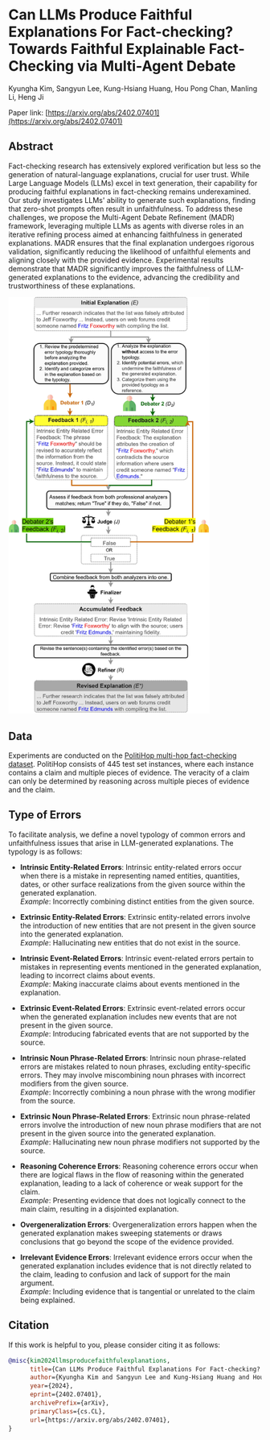 # Can LLMs Produce Faithful Explanations For Fact-checking? Towards Faithful Explainable Fact-Checking via Multi-Agent Debate

Kyungha Kim, Sangyun Lee, Kung-Hsiang Huang, Hou Pong Chan, Manling Li, Heng Ji

Paper link: [https://arxiv.org/abs/2402.07401](https://arxiv.org/abs/2402.07401)


## Abstract

Fact-checking research has extensively explored verification but less so the generation of natural-language explanations, crucial for user trust. While Large Language Models (LLMs) excel in text generation, their capability for producing faithful explanations in fact-checking remains underexamined. Our study investigates LLMs' ability to generate such explanations, finding that zero-shot prompts often result in unfaithfulness. To address these challenges, we propose the Multi-Agent Debate Refinement (MADR) framework, leveraging multiple LLMs as agents with diverse roles in an iterative refining process aimed at enhancing faithfulness in generated explanations. MADR ensures that the final explanation undergoes rigorous validation, significantly reducing the likelihood of unfaithful elements and aligning closely with the provided evidence. Experimental results demonstrate that MADR significantly improves the faithfulness of LLM-generated explanations to the evidence, advancing the credibility and trustworthiness of these explanations.

<img src="framework_overview.jpg" alt="Diagram of the MADR Framework" width="400"/>

## Data

Experiments are conducted on the [PolitiHop multi-hop fact-checking dataset](https://github.com/copenlu/politihop). PolitiHop consists of 445 test set instances, where each instance contains a claim and multiple pieces of evidence. The veracity of a claim can only be determined by reasoning across multiple pieces of evidence and the claim.


## Type of Errors

To facilitate analysis, we define a novel typology of common errors and unfaithfulness issues that arise in LLM-generated explanations. The typology is as follows:

- **Intrinsic Entity-Related Errors**: Intrinsic entity-related errors occur when there is a mistake in representing named entities, quantities, dates, or other surface realizations from the given source within the generated explanation.  
  *Example*: Incorrectly combining distinct entities from the given source.

- **Extrinsic Entity-Related Errors**: Extrinsic entity-related errors involve the introduction of new entities that are not present in the given source into the generated explanation.  
  *Example*: Hallucinating new entities that do not exist in the source.

- **Intrinsic Event-Related Errors**: Intrinsic event-related errors pertain to mistakes in representing events mentioned in the generated explanation, leading to incorrect claims about events.  
  *Example*: Making inaccurate claims about events mentioned in the explanation.

- **Extrinsic Event-Related Errors**: Extrinsic event-related errors occur when the generated explanation includes new events that are not present in the given source.  
  *Example*: Introducing fabricated events that are not supported by the source.

- **Intrinsic Noun Phrase-Related Errors**: Intrinsic noun phrase-related errors are mistakes related to noun phrases, excluding entity-specific errors. They may involve miscombining noun phrases with incorrect modifiers from the given source.  
  *Example*: Incorrectly combining a noun phrase with the wrong modifier from the source.

- **Extrinsic Noun Phrase-Related Errors**: Extrinsic noun phrase-related errors involve the introduction of new noun phrase modifiers that are not present in the given source into the generated explanation.  
  *Example*: Hallucinating new noun phrase modifiers not supported by the source.

- **Reasoning Coherence Errors**: Reasoning coherence errors occur when there are logical flaws in the flow of reasoning within the generated explanation, leading to a lack of coherence or weak support for the claim.  
  *Example*: Presenting evidence that does not logically connect to the main claim, resulting in a disjointed explanation.

- **Overgeneralization Errors**: Overgeneralization errors happen when the generated explanation makes sweeping statements or draws conclusions that go beyond the scope of the evidence provided.

- **Irrelevant Evidence Errors**: Irrelevant evidence errors occur when the generated explanation includes evidence that is not directly related to the claim, leading to confusion and lack of support for the main argument.  
  *Example*: Including evidence that is tangential or unrelated to the claim being explained.



## Citation

If this work is helpful to you, please consider citing it as follows:

```bibtex
@misc{kim2024llmsproducefaithfulexplanations,
      title={Can LLMs Produce Faithful Explanations For Fact-checking? Towards Faithful Explainable Fact-Checking via Multi-Agent Debate}, 
      author={Kyungha Kim and Sangyun Lee and Kung-Hsiang Huang and Hou Pong Chan and Manling Li and Heng Ji},
      year={2024},
      eprint={2402.07401},
      archivePrefix={arXiv},
      primaryClass={cs.CL},
      url={https://arxiv.org/abs/2402.07401}, 
}
